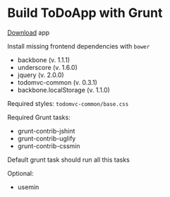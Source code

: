 # Build ToDoApp with Grunt

[Download](http://rolling-scopes.github.io/front-end-course/tasks/grunt-build-task.zip) app

Install missing frontend dependencies with `bower`

* backbone (v. 1.1.1)
* underscore (v. 1.6.0)
* jquery (v. 2.0.0)
* todomvc-common (v. 0.3.1)
* backbone.localStorage (v. 1.1.0)

Required styles: `todomvc-common/base.css`

Required Grunt tasks:
* grunt-contrib-jshint
* grunt-contrib-uglify
* grunt-contrib-cssmin

Default grunt task should run all this tasks

Optional:
* usemin